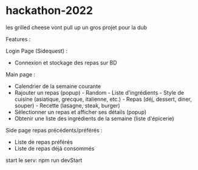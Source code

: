# hackathon-2022
les grilled cheese vont pull up un gros projet pour la dub

Features : 

Login Page (Sidequest) : 
- Connexion et stockage des repas sur BD

Main page : 
- Calendrier de la semaine courante
- Rajouter un repas (popup)
        - Random
        - Liste d'ingrédients
        - Style de cuisine (asiatique, grecque, italienne, etc.)
        - Repas (déj, dessert, diner, souper)
        - Recette (lasagne, steak, burger)
- Sélectionner un repas et afficher ses détails (popup)
- Obtenir une liste des ingrédients de la semaine (liste d'épicerie)

Side page repas précédents/préférés :
- Liste de repas préférés
- Liste de repas déjà consommés 

start le serv: npm run devStart
